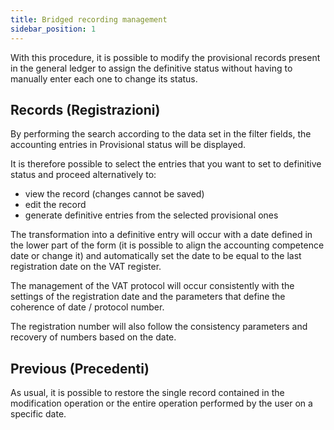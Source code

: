 ```yaml
---
title: Bridged recording management
sidebar_position: 1
---
```


With this procedure, it is possible to modify the provisional records present in the general ledger to assign the definitive status without having to manually enter each one to change its status.

## Records (Registrazioni)

By performing the search according to the data set in the filter fields, the accounting entries in Provisional status will be displayed.

It is therefore possible to select the entries that you want to set to definitive status and proceed alternatively to:

- view the record (changes cannot be saved)  
- edit the record  
- generate definitive entries from the selected provisional ones  

The transformation into a definitive entry will occur with a date defined in the lower part of the form (it is possible to align the accounting competence date or change it) and automatically set the date to be equal to the last registration date on the VAT register.

The management of the VAT protocol will occur consistently with the settings of the registration date and the parameters that define the coherence of date / protocol number.

The registration number will also follow the consistency parameters and recovery of numbers based on the date.

## Previous (Precedenti)

As usual, it is possible to restore the single record contained in the modification operation or the entire operation performed by the user on a specific date.